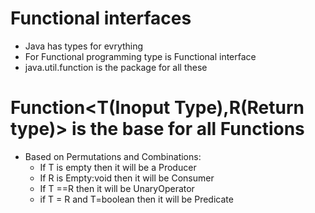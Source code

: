 # Functional interfaces
 - Java has types for evrything
 - For Functional programming type is Functional interface
 - java.util.function is the package for all these
# Function<T(Inoput Type),R(Return type)> is the base for all Functions
  - Based on Permutations and Combinations:
    - If T is empty then it will be a Producer
    - If R is Empty:void then it will be Consumer
    - If T ==R then it will be UnaryOperator
    - if T = R and T=boolean then it will be Predicate